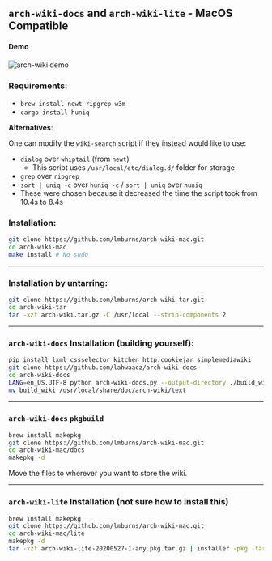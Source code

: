 ## `arch-wiki-docs` and `arch-wiki-lite` - MacOS Compatible

#### Demo
![arch-wiki demo](https://burnsac.xyz/gallery/media/large/wiki.gif)

### Requirements:
  - `brew install newt ripgrep w3m`
  - `cargo install huniq`

**Alternatives**:

One can modify the `wiki-search` script if they instead would like to use:
  - `dialog` over `whiptail` (from `newt`)
    - This script uses `/usr/local/etc/dialog.d/` folder for storage
  - `grep` over `ripgrep`
  - `sort | uniq -c` over `huniq -c` / `sort | uniq` over `huniq`
  - These were chosen because it decreased the time the script took from 10.4s to 8.4s

### Installation:

```sh
git clone https://github.com/lmburns/arch-wiki-mac.git
cd arch-wiki-mac
make install # No sudo
```

-----------------------------------------------------------------------
### Installation by untarring:

```sh
git clone https://github.com/lmburns/arch-wiki-tar.git
cd arch-wiki-tar
tar -xzf arch-wiki.tar.gz -C /usr/local --strip-components 2
```

------------------------------------------------------------------------
### `arch-wiki-docs` Installation (building yourself):
```sh
pip install lxml cssselector kitchen http.cookiejar simplemediawiki
git clone https://github.com/lahwaacz/arch-wiki-docs
cd arch-wiki-docs
LANG=en_US.UTF-8 python arch-wiki-docs.py --output-directory ./build_wiki --safe-filenames
mv build_wiki /usr/local/share/doc/arch-wiki/text
```

------------------------------------------------------------------------
### `arch-wiki-docs` `pkgbuild`
```sh
brew install makepkg
git clone https://github.com/lmburns/arch-wiki-mac.git
cd arch-wiki-mac/docs
makepkg -d
```

Move the files to wherever you want to store the wiki.

------------------------------------------------------------------------
### `arch-wiki-lite` Installation (not sure how to install this)

```sh
brew install makepkg
git clone https://github.com/lmburns/arch-wiki-mac.git
cd arch-wiki-mac/lite
makepkg -d
tar -xzf arch-wiki-lite-20200527-1-any.pkg.tar.gz | installer -pkg -target /
```
